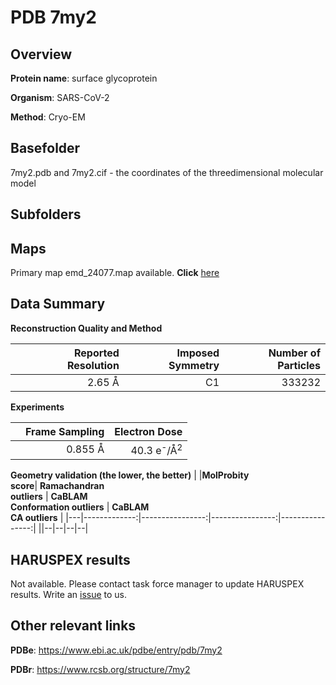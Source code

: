 # PDB 7my2

## Overview

**Protein name**: surface glycoprotein

**Organism**: SARS-CoV-2

**Method**: Cryo-EM



## Basefolder

7my2.pdb and 7my2.cif - the coordinates of the threedimensional molecular model

## Subfolders









## Maps

Primary map emd_24077.map available. **Click** [here](http://ftp.wwpdb.org/pub/emdb/structures/EMD-24077/map/) 

## Data Summary
**Reconstruction Quality and Method**

|   | Reported Resolution | Imposed Symmetry | Number of Particles |
|---|-------------:|----------------:|--------------:|
|   |2.65 Å|C1|333232|

**Experiments**

|   | Frame Sampling | Electron Dose |
|---|-------------:|----------------:|
|   |0.855 Å|40.3 e<sup>-</sup>/Å<sup>2</sup>|

**Geometry validation (the lower, the better)**
|   |**MolProbity<br>score**| **Ramachandran<br>outliers** | **CaBLAM<br>Conformation outliers** | **CaBLAM<br>CA outliers** |
|---|-------------:|----------------:|----------------:|----------------:|
||--|--|--|--|

## HARUSPEX results

Not available. Please contact task force manager to update HARUSPEX results. Write an [issue](https://github.com/thorn-lab/coronavirus_structural_task_force/issues) to us.

## Other relevant links 
**PDBe**:  https://www.ebi.ac.uk/pdbe/entry/pdb/7my2
 
**PDBr**: https://www.rcsb.org/structure/7my2 
